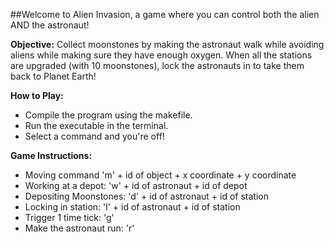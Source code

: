 ##Welcome to Alien Invasion, a game where you can control both the alien AND the astronaut!

**Objective:**
  Collect moonstones by making the astronaut walk while avoiding aliens while making sure they have enough oxygen. 
  When all the stations are upgraded (with 10 moonstones), lock the astronauts in to take them back to Planet Earth!
  
**How to Play:**
- Compile the program using the makefile.
- Run the executable in the terminal.
- Select a command and you're off!

**Game Instructions:**
- Moving command 'm' + id of object + x coordinate + y coordinate
- Working at a depot: 'w' + id of astronaut + id of depot
- Depositing Moonstones: 'd' + id of astronaut + id of station
- Locking in station: 'l' + id of astronaut + id of station
- Trigger 1 time tick: 'g'
- Make the astronaut run: 'r'
